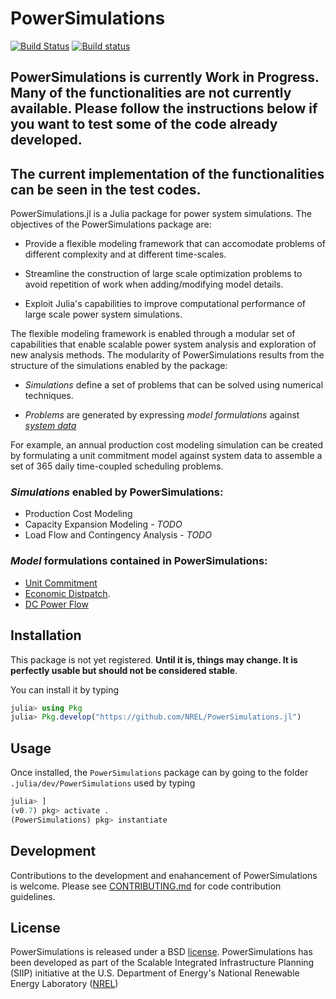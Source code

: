# PowerSimulations

[![Build Status](https://travis-ci.org/NREL/PowerSimulations.jl.svg?branch=master)](https://travis-ci.org/NREL/PowerSimulations.jl)
[![Build status](https://ci.appveyor.com/api/projects/status/nem37qv34iarl5j9/branch/master?svg=true)](https://ci.appveyor.com/project/jd-lara/powersimulations-jl/branch/master)

## PowerSimulations is currently Work in Progress. Many of the functionalities are not currently available. Please follow the instructions below if you want to test some of the code already developed.

## The current implementation of the functionalities can be seen in the test codes.

PowerSimulations.jl is a Julia package for power system simulations. The objectives of the PowerSimulations package are:
- Provide a flexible modeling framework that can accomodate problems of different complexity and at different time-scales.

- Streamline the construction of large scale optimization problems to avoid repetition of work when adding/modifying model details.

- Exploit Julia's capabilities to improve computational performance of large scale power system simulations.

The flexible modeling framework is enabled through a modular set of capabilities that enable scalable power system analysis and exploration of new analysis methods. The modularity of PowerSimulations results from the structure of the simulations enabled by the package:

 - _Simulations_ define a set of problems that can be solved using numerical techniques.


 - _Problems_ are generated by expressing _model formulations_ against [_system data_](https://github.com/NREL/PowerSystems.jl)

For example, an annual production cost modeling simulation can be created by formulating a unit commitment model against system data to assemble a set of 365 daily time-coupled scheduling problems.

### _Simulations_ enabled by PowerSimulations:
 - Production Cost Modeling
 - Capacity Expansion Modeling - _TODO_
 - Load Flow and Contingency Analysis - _TODO_

### _Model_ formulations contained in PowerSimulations:
 - [Unit Commitment](https://en.wikipedia.org/wiki/Unit_commitment_problem_in_electrical_power_production)
 - [Economic Distpatch](https://en.wikipedia.org/wiki/Economic_dispatch).
 - [DC Power Flow](https://www.mech.kuleuven.be/en/tme/research/energy_environment/Pdf/wpen2014-12.pdf)

## Installation

This package is not yet registered. **Until it is, things may change. It is perfectly
usable but should not be considered stable**.

You can install it by typing

```julia
julia> using Pkg
julia> Pkg.develop("https://github.com/NREL/PowerSimulations.jl")
```
## Usage

Once installed, the `PowerSimulations` package can by going to the folder `.julia/dev/PowerSimulations` used by typing

```julia
julia> ]
(v0.7) pkg> activate .
(PowerSimulations) pkg> instantiate
```

## Development

Contributions to the development and enahancement of PowerSimulations is welcome. Please see [CONTRIBUTING.md](https://github.com/NREL/PowerSimulations.jl/blob/master/CONTRIBUTING.md) for code contribution guidelines.


## License

PowerSimulations is released under a BSD [license](https://github.com/NREL/PowerSimulations.jl/blob/master/LICENSE). PowerSimulations has been developed as part of the Scalable Integrated Infrastructure Planning (SIIP)
initiative at the U.S. Department of Energy's National Renewable Energy Laboratory ([NREL](https://www.nrel.gov/))
